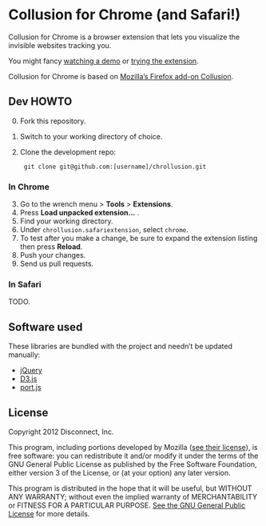 # Collusion for Chrome (and Safari!)

Collusion for Chrome is a browser extension that lets you visualize the
invisible websites tracking you.

You might fancy [watching a demo](https://www.youtube.com/watch?v=zP79Iwm0xbA)
or [trying the extension](https://disconnect.me/collusion).

Collusion for Chrome is based on [Mozilla’s Firefox add-on
Collusion](https://github.com/toolness/collusion).

## Dev HOWTO

0. Fork this repository.
1. Switch to your working directory of choice.
2. Clone the development repo:

        git clone git@github.com:[username]/chrollusion.git

### In Chrome

3. Go to the wrench menu > **Tools** > **Extensions**.
4. Press **Load unpacked extension...** .
5. Find your working directory.
6. Under `chrollusion.safariextension`, select `chrome`.
7. To test after you make a change, be sure to expand the extension listing then
   press **Reload**.
8. Push your changes.
9. Send us pull requests.

### In Safari

TODO.

## Software used

These libraries are bundled with the project and needn’t be updated manually:

* [jQuery](https://github.com/jquery/jquery)
* [D3.js](https://github.com/mbostock/d3)
* [port.js](https://github.com/disconnectme/port)

## License

Copyright 2012 Disconnect, Inc.

This program, including portions developed by Mozilla ([see their
license](https://github.com/toolness/collusion/blob/master/README.md)), is free
software: you can redistribute it and/or modify it under the terms of the GNU
General Public License as published by the Free Software Foundation, either
version 3 of the License, or (at your option) any later version.

This program is distributed in the hope that it will be useful, but WITHOUT ANY
WARRANTY; without even the implied warranty of MERCHANTABILITY or FITNESS FOR A
PARTICULAR PURPOSE. [See the GNU General Public
License](https://www.gnu.org/licenses/gpl.html) for more details.
